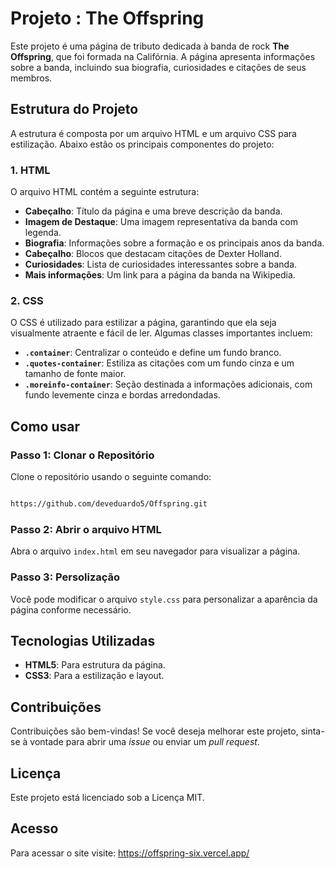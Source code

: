 # Projeto : The Offspring

Este projeto é uma página de tributo dedicada à banda de rock **The Offspring**, que foi formada na Califórnia. A página apresenta informações sobre a banda, incluindo sua biografia, curiosidades e citações de seus membros.


## Estrutura do Projeto

A estrutura é composta por um arquivo HTML e um arquivo CSS para estilização. Abaixo estão os principais componentes do projeto:

### 1. HTML

O arquivo HTML contém a seguinte estrutura:

- **Cabeçalho**: Título da página e uma breve descrição da banda.
- **Imagem de Destaque**: Uma imagem representativa da banda com legenda.
- **Biografia**: Informações sobre a formação e os principais anos da banda.
- **Cabeçalho**: Blocos que destacam citações de Dexter Holland.
- **Curiosidades**: Lista de curiosidades interessantes sobre a banda.
- **Mais informações**: Um link para a página da banda na Wikipedia.

### 2. CSS

O CSS é utilizado para estilizar a página, garantindo que ela seja visualmente atraente e fácil de ler. Algumas classes importantes incluem:

- **`.container`**: Centralizar o conteúdo e define um fundo branco.
- **`.quotes-container`**: Estiliza as citações com um fundo cinza e um tamanho de fonte maior.
- **`.moreinfo-container`**: Seção destinada a informações adicionais, com fundo levemente cinza e bordas arredondadas.

## Como usar

### Passo 1: Clonar o Repositório

Clone o repositório usando o seguinte comando:

```bash

https://github.com/deveduardo5/Offspring.git

```

### Passo 2: Abrir o arquivo HTML
Abra o arquivo `index.html` em seu navegador para visualizar a página.

### Passo 3: Persolização
Você pode modificar o arquivo `style.css` para personalizar a aparência da página conforme necessário.

## Tecnologias Utilizadas
- **HTML5**: Para estrutura da página.
- **CSS3**: Para a estilização e layout.

## Contribuições
Contribuições são bem-vindas! Se você deseja melhorar este projeto, sinta-se à vontade para abrir uma *issue* ou enviar um *pull request*.
 
## Licença
Este projeto está licenciado sob a Licença MIT.

## Acesso

Para acessar o site visite: https://offspring-six.vercel.app/ 







